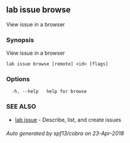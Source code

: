 ## lab issue browse

View issue in a browser

### Synopsis

View issue in a browser

```
lab issue browse [remote] <id> [flags]
```

### Options

```
  -h, --help   help for browse
```

### SEE ALSO

* [lab issue](lab_issue.md)	 - Describe, list, and create issues

###### Auto generated by spf13/cobra on 23-Apr-2018
